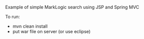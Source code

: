 Example of simple MarkLogic search using JSP and Spring MVC

To run: 
- mvn clean install
- put war file on server (or use eclipse)